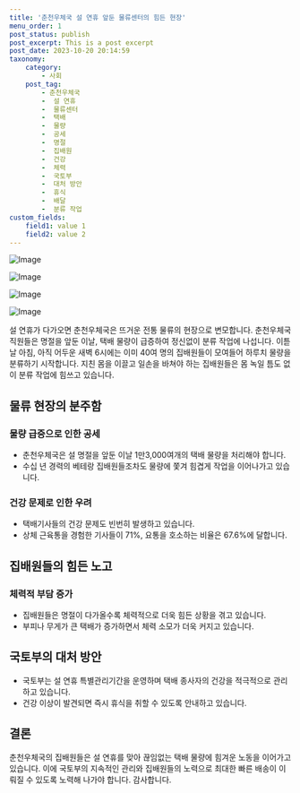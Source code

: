 ```yaml
---
title: '춘천우체국 설 연휴 앞둔 물류센터의 힘든 현장'
menu_order: 1
post_status: publish
post_excerpt: This is a post excerpt
post_date: 2023-10-20 20:14:59
taxonomy:
    category:
        - 사회
    post_tag:
        - 춘천우체국
        -  설 연휴
        -  물류센터
        -  택배
        -  물량
        -  공세
        -  명절
        -  집배원
        -  건강
        -  체력
        -  국토부
        -  대처 방안
        -  휴식
        -  배달
        -  분류 작업
custom_fields:
    field1: value 1
    field2: value 2
---
```


![Image](https://imgnews.pstatic.net/image/087/2024/02/06/0001024813_001_20240206210311904.jpg?type=w647)

![Image](https://imgnews.pstatic.net/image/087/2024/02/06/0001024813_002_20240206210311943.jpg?type=w647)

![Image](https://imgnews.pstatic.net/image/087/2024/02/06/0001024813_003_20240206210311997.jpg?type=w647)

![Image](https://imgnews.pstatic.net/image/087/2024/02/06/0001024813_004_20240206210312035.jpg?type=w647)


설 연휴가 다가오면 춘천우체국은 뜨거운 전통 물류의 현장으로 변모합니다. 춘천우체국 직원들은 명절을 앞둔 이날, 택배 물량이 급증하여 정신없이 분류 작업에 나섭니다. 이튿날 아침, 아직 어두운 새벽 6시에는 이미 40여 명의 집배원들이 모여들어 하루치 물량을 분류하기 시작합니다. 지친 몸을 이끌고 일손을 바쳐야 하는 집배원들은 몸 녹일 틈도 없이 분류 작업에 힘쓰고 있습니다.

## 물류 현장의 분주함
### 물량 급증으로 인한 공세
- 춘천우체국은 설 명절을 앞둔 이날 1만3,000여개의 택배 물량을 처리해야 합니다.
- 수십 년 경력의 베테랑 집배원들조차도 물량에 쫓겨 힘겹게 작업을 이어나가고 있습니다.

### 건강 문제로 인한 우려
- 택배기사들의 건강 문제도 빈번히 발생하고 있습니다.
- 상체 근육통을 경험한 기사들이 71%, 요통을 호소하는 비율은 67.6%에 달합니다.

## 집배원들의 힘든 노고
### 체력적 부담 증가
- 집배원들은 명절이 다가올수록 체력적으로 더욱 힘든 상황을 겪고 있습니다.
- 부피나 무게가 큰 택배가 증가하면서 체력 소모가 더욱 커지고 있습니다.

## 국토부의 대처 방안
- 국토부는 설 연휴 특별관리기간을 운영하며 택배 종사자의 건강을 적극적으로 관리하고 있습니다.
- 건강 이상이 발견되면 즉시 휴식을 취할 수 있도록 안내하고 있습니다.

## 결론
춘천우체국의 집배원들은 설 연휴를 맞아 끊임없는 택배 물량에 힘겨운 노동을 이어가고 있습니다. 이에 국토부의 지속적인 관리와 집배원들의 노력으로 최대한 빠른 배송이 이뤄질 수 있도록 노력해 나가야 합니다. 감사합니다.
